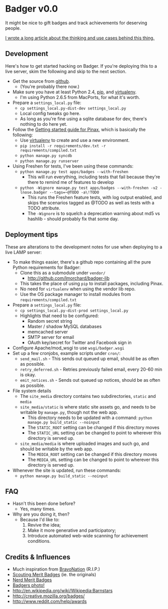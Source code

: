 # Badger v0.0

It might be nice to gift badges and track achievements for deserving people.

[I wrote a long article about the thinking and use cases behind this thing.](http://decafbad.com/2010/07/badger-article/)

## Development

Here's how to get started hacking on Badger. If you're deploying this to a live
server, skim the following and skip to the next section.

* Get the source from [github](http://github.com/lmorchard/badger).
    * (You're probably there now.)
* Make sure you have at least Python 2.4, [pip][], and [virtualenv][].
    * I'm using Python 2.6.5 from MacPorts, for what it's worth.
* Prepare a `settings_local.py` file:
    * `cp settings_local.py-dist-dev settings_local.py`
    * Local config tweaks go here.
    * As long as you're fine using a sqlite database for dev, there's nothing to do here yet.
* Follow the [Getting started guide for Pinax](http://pinaxproject.com/docs/dev/gettingstarted.html), which is basically the following:
    * Use [virtualenv][] to create and use a new environment.
    * `pip install -r requirements/dev.txt -r requirements/compiled.txt`
    * `python manage.py syncdb`
    * `python manage.py runserver`
* Using Freshen for tests, I've been using these commands:
    * `python manage.py test apps/badges --with-freshen`
        * This will run everything, including tests that fail because they're there to remind me of features to develop
    * `python -Wignore manage.py test apps/badges --with-freshen -v2 -lnose.badger --tags=~@TODO -a\!TODO`
        * This runs the Freshen feature tests, with log output enabled, and skips the scenarios tagged as @TODO as well as tests with a TODO attribute.
        * The `-Wignore` is to squelch a deprecation warning about md5 vs hashlib - should probably fix that some day.

[virtualenv]: http://pypi.python.org/pypi/virtualenv
[pip]: http://pip.openplans.org/

## Deployment tips

These are alterations to the development notes for use when deploying to a live LAMP server:

* To make things easier, there's a github repo containing all the pure Python requirements for Badger:
    * Clone this as a submodule under `vendor/`
        * <http://github.com/lmorchard/badger-lib>
    * This takes the place of using `pip` to install packages, including Pinax.
    * No need for `virtualenv` when using the vendor lib repo.
    * Use the OS package manager to install modules from `requirements/compiled.txt`
* Prepare a `settings_local.py` file:
    * `cp settings_local.py-dist-prod settings_local.py`
    * Highlights that need to be configured:
        * Random secret string
        * Master / shadow MySQL databases
        * memcached server
        * SMTP server for email
        * OAuth key/secret for Twitter and Facebook sign in
* Configure Apache/mod_wsgi to use `wsgi/badger.wsgi`
* Set up a few cronjobs, example scripts under `cron/`:
    * `send_mail.sh` - This sends out queued up email, should be as often as possible.
    * `retry_deferred.sh` - Retries previously failed email, every 20-60 min is okay.
    * `emit_notices.sh` - Sends out queued up notices, should be as often as possible.
* File system details
    * The `site_media` directory contains two subdirectories, `static` and `media`
    * `site_media/static` is where static site assets go, and needs to be writable by `manage.py`, though not the web app.
        * This directory needs to be updated with a command: `python manage.py build_static --noinput`
        * The `STATIC_ROOT` setting can be changed if this directory moves
        * The `STATIC_URL` setting can be changed to point to wherever this directory is served up.
    * `site_media/media` is where uploaded images and such go, and should be writable by the web app.
        * The `MEDIA_ROOT` setting can be changed if this directory moves
        * The `MEDIA_URL` setting can be changed to point to wherever this directory is served up.
* Whenever the site is updated, run these commands:
    * `python manage.py build_static --noinput`

## FAQ

* Hasn't this been done before?
    * Yes, many times.
* Why are you doing it, then?
    * Because I'd like to:
        1. Revive the idea; 
        2. Make it more generative and participatory;
        3. Introduce automated web-wide scanning for achievement conditions.

## Credits & Influences

* Much inspiration from [BravoNation][] (R.I.P.)
* [Scouting Merit Badges](http://meritbadge.org/wiki/index.php/Main_Page) (ie. the originals)
* [Nerd Merit Badges](http://www.nerdmeritbadges.com/)
* [Badgers photo!](http://www.flickr.com/photos/66176388@N00/3955963781/)
* <http://en.wikipedia.org/wiki/Wikipedia:Barnstars>
* <http://creative.mozilla.org/badges/>
* <http://www.reddit.com/help/awards>

[bravonation]: http://waxy.org/2007/12/exclusive_yahoo/
